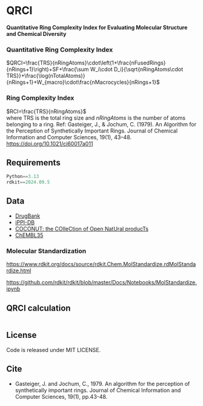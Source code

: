 # QRCI
**Quantitative Ring Complexity Index for Evaluating Molecular Structure and Chemical Diversity** 

### Quantitative Ring Complexity Index

$QRCI=\frac{TRS}{nRingAtoms}\cdot\left(1+\frac{nFusedRings}{nRings+1}\right)+SF+\frac{\sum W_i\cdot D_i}{\sqrt{nRingAtoms\cdot TRS}}+\frac{\log(nTotalAtoms)}{nRings+1}+W_{macro}\cdot\frac{nMacrocycles}{nRings+1}$


### Ring Complexity Index
$RCI=\frac{TRS}{nRingAtoms}$  
where TRS is the total ring size and $nRingAtoms$ is the number of atoms belonging to a ring.
Ref: Gasteiger, J., & Jochum, C. (1979). An Algorithm for the Perception of Synthetically Important Rings. Journal of Chemical Information and Computer Sciences, 19(1), 43–48. https://doi.org/10.1021/ci60017a011  


## Requirements
```python
Python==3.13
rdkit==2024.09.5

```

## Data

* [DrugBank](https://go.drugbank.com/)  
* [iPPI-DB](https://ippidb.pasteur.fr/)  
* [COCONUT: the COlleCtion of Open NatUral producTs](https://coconut.naturalproducts.net/)  
* [ChEMBL35](https://www.ebi.ac.uk/chembl/)  


### Molecular Standardization

https://www.rdkit.org/docs/source/rdkit.Chem.MolStandardize.rdMolStandardize.html

https://github.com/rdkit/rdkit/blob/master/Docs/Notebooks/MolStandardize.ipynb



## QRCI calculation

```python


```



## License
Code is released under MIT LICENSE.


## Cite

* Gasteiger, J. and Jochum, C., 1979. An algorithm for the perception of synthetically important rings. Journal of Chemical Information and Computer Sciences, 19(1), pp.43-48.





